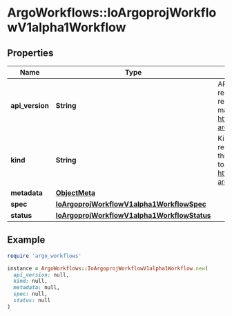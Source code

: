 # ArgoWorkflows::IoArgoprojWorkflowV1alpha1Workflow

## Properties

| Name | Type | Description | Notes |
| ---- | ---- | ----------- | ----- |
| **api_version** | **String** | APIVersion defines the versioned schema of this representation of an object. Servers should convert recognized schemas to the latest internal value, and may reject unrecognized values. More info: https://git.io.k8s.community/contributors/devel/sig-architecture/api-conventions.md#resources | [optional] |
| **kind** | **String** | Kind is a string value representing the REST resource this object represents. Servers may infer this from the endpoint the client submits requests to. Cannot be updated. In CamelCase. More info: https://git.io.k8s.community/contributors/devel/sig-architecture/api-conventions.md#types-kinds | [optional] |
| **metadata** | [**ObjectMeta**](ObjectMeta.md) |  |  |
| **spec** | [**IoArgoprojWorkflowV1alpha1WorkflowSpec**](IoArgoprojWorkflowV1alpha1WorkflowSpec.md) |  |  |
| **status** | [**IoArgoprojWorkflowV1alpha1WorkflowStatus**](IoArgoprojWorkflowV1alpha1WorkflowStatus.md) |  | [optional] |

## Example

```ruby
require 'argo_workflows'

instance = ArgoWorkflows::IoArgoprojWorkflowV1alpha1Workflow.new(
  api_version: null,
  kind: null,
  metadata: null,
  spec: null,
  status: null
)
```

